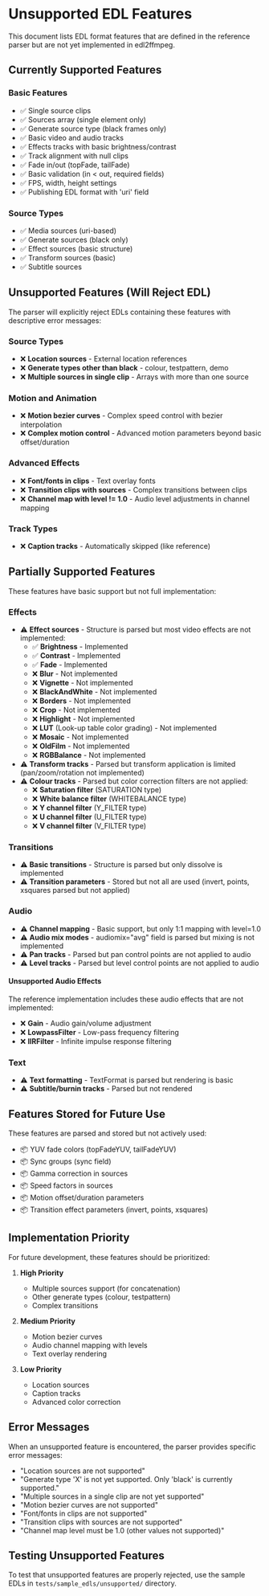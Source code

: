 # Unsupported EDL Features

This document lists EDL format features that are defined in the reference parser but are not yet implemented in edl2ffmpeg.

## Currently Supported Features

### Basic Features
- ✅ Single source clips
- ✅ Sources array (single element only)
- ✅ Generate source type (black frames only)
- ✅ Basic video and audio tracks
- ✅ Effects tracks with basic brightness/contrast
- ✅ Track alignment with null clips
- ✅ Fade in/out (topFade, tailFade)
- ✅ Basic validation (in < out, required fields)
- ✅ FPS, width, height settings
- ✅ Publishing EDL format with 'uri' field

### Source Types
- ✅ Media sources (uri-based)
- ✅ Generate sources (black only)
- ✅ Effect sources (basic structure)
- ✅ Transform sources (basic)
- ✅ Subtitle sources

## Unsupported Features (Will Reject EDL)

The parser will explicitly reject EDLs containing these features with descriptive error messages:

### Source Types
- ❌ **Location sources** - External location references
- ❌ **Generate types other than black** - colour, testpattern, demo
- ❌ **Multiple sources in single clip** - Arrays with more than one source

### Motion and Animation
- ❌ **Motion bezier curves** - Complex speed control with bezier interpolation
- ❌ **Complex motion control** - Advanced motion parameters beyond basic offset/duration

### Advanced Effects
- ❌ **Font/fonts in clips** - Text overlay fonts
- ❌ **Transition clips with sources** - Complex transitions between clips
- ❌ **Channel map with level != 1.0** - Audio level adjustments in channel mapping

### Track Types
- ❌ **Caption tracks** - Automatically skipped (like reference)

## Partially Supported Features

These features have basic support but not full implementation:

### Effects
- ⚠️ **Effect sources** - Structure is parsed but most video effects are not implemented:
  - ✅ **Brightness** - Implemented
  - ✅ **Contrast** - Implemented  
  - ✅ **Fade** - Implemented
  - ❌ **Blur** - Not implemented
  - ❌ **Vignette** - Not implemented
  - ❌ **BlackAndWhite** - Not implemented
  - ❌ **Borders** - Not implemented
  - ❌ **Crop** - Not implemented
  - ❌ **Highlight** - Not implemented
  - ❌ **LUT** (Look-up table color grading) - Not implemented
  - ❌ **Mosaic** - Not implemented
  - ❌ **OldFilm** - Not implemented
  - ❌ **RGBBalance** - Not implemented
- ⚠️ **Transform tracks** - Parsed but transform application is limited (pan/zoom/rotation not implemented)
- ⚠️ **Colour tracks** - Parsed but color correction filters are not applied:
  - ❌ **Saturation filter** (SATURATION type)
  - ❌ **White balance filter** (WHITEBALANCE type)
  - ❌ **Y channel filter** (Y_FILTER type)
  - ❌ **U channel filter** (U_FILTER type)
  - ❌ **V channel filter** (V_FILTER type)

### Transitions
- ⚠️ **Basic transitions** - Structure is parsed but only dissolve is implemented
- ⚠️ **Transition parameters** - Stored but not all are used (invert, points, xsquares parsed but not applied)

### Audio
- ⚠️ **Channel mapping** - Basic support, but only 1:1 mapping with level=1.0
- ⚠️ **Audio mix modes** - audiomix="avg" field is parsed but mixing is not implemented
- ⚠️ **Pan tracks** - Parsed but pan control points are not applied to audio
- ⚠️ **Level tracks** - Parsed but level control points are not applied to audio

#### Unsupported Audio Effects
The reference implementation includes these audio effects that are not implemented:
- ❌ **Gain** - Audio gain/volume adjustment
- ❌ **LowpassFilter** - Low-pass frequency filtering
- ❌ **IIRFilter** - Infinite impulse response filtering

### Text
- ⚠️ **Text formatting** - TextFormat is parsed but rendering is basic
- ⚠️ **Subtitle/burnin tracks** - Parsed but not rendered

## Features Stored for Future Use

These features are parsed and stored but not actively used:

- 📦 YUV fade colors (topFadeYUV, tailFadeYUV)
- 📦 Sync groups (sync field)
- 📦 Gamma correction in sources
- 📦 Speed factors in sources
- 📦 Motion offset/duration parameters
- 📦 Transition effect parameters (invert, points, xsquares)

## Implementation Priority

For future development, these features should be prioritized:

1. **High Priority**
   - Multiple sources support (for concatenation)
   - Other generate types (colour, testpattern)
   - Complex transitions

2. **Medium Priority**
   - Motion bezier curves
   - Audio channel mapping with levels
   - Text overlay rendering

3. **Low Priority**
   - Location sources
   - Caption tracks
   - Advanced color correction

## Error Messages

When an unsupported feature is encountered, the parser provides specific error messages:

- "Location sources are not supported"
- "Generate type 'X' is not yet supported. Only 'black' is currently supported."
- "Multiple sources in a single clip are not yet supported"
- "Motion bezier curves are not supported"
- "Font/fonts in clips are not supported"
- "Transition clips with sources are not supported"
- "Channel map level must be 1.0 (other values not supported)"

## Testing Unsupported Features

To test that unsupported features are properly rejected, use the sample EDLs in `tests/sample_edls/unsupported/` directory.